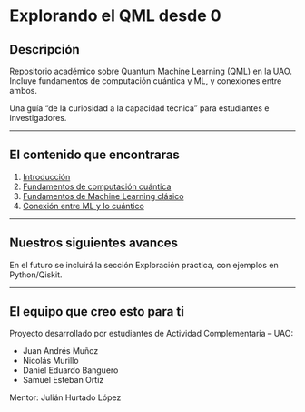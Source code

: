 # Explorando el QML desde 0

## Descripción

Repositorio académico sobre Quantum Machine Learning (QML) en la UAO.  
Incluye fundamentos de computación cuántica y ML, y conexiones entre ambos.  

Una guía “de la curiosidad a la capacidad técnica” para estudiantes e investigadores.

---

## El contenido que encontraras
1. [Introducción](./introduccion.md)  
2. [Fundamentos de computación cuántica](./Fundamentos_de_computacion_cuantica.md)  
3. [Fundamentos de Machine Learning clásico](./machine_Learning.md)  
4. [Conexión entre ML y lo cuántico](./Conexion_entre_ML_y_computacion_cuantica.md)  

---

## Nuestros siguientes avances
En el futuro se incluirá la sección Exploración práctica, con ejemplos en Python/Qiskit.  

---

## El equipo que creo esto para ti
Proyecto desarrollado por estudiantes de Actividad Complementaria – UAO:  
- Juan Andrés Muñoz  
- Nicolás Murillo  
- Daniel Eduardo Banguero  
- Samuel Esteban Ortiz  

Mentor: Julián Hurtado López
